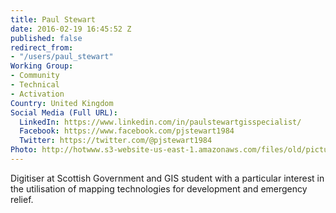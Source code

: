 ```yaml
---
title: Paul Stewart
date: 2016-02-19 16:45:52 Z
published: false
redirect_from:
- "/users/paul_stewart"
Working Group:
- Community
- Technical
- Activation
Country: United Kingdom
Social Media (Full URL):
  LinkedIn: https://www.linkedin.com/in/paulstewartgisspecialist/
  Facebook: https://www.facebook.com/pjstewart1984
  Twitter: https://twitter.com/@pjstewart1984
Photo: http://hotwww.s3-website-us-east-1.amazonaws.com/files/old/pictures/picture-327-1456238068.jpg
---
```


<p>Digitiser at Scottish Government and GIS student with a particular interest in the utilisation of mapping technologies for development and emergency relief.</p>
